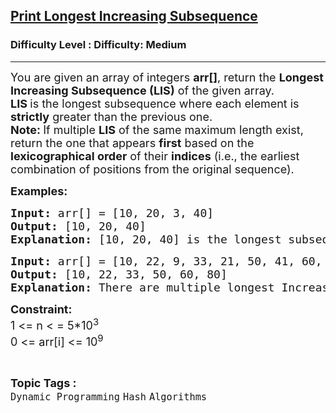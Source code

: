<h2><a href="https://www.geeksforgeeks.org/problems/printing-longest-increasing-subsequence/1">Print Longest Increasing Subsequence</a></h2><h3>Difficulty Level : Difficulty: Medium</h3><hr><div class="problems_problem_content__Xm_eO"><p><span style="font-size: 18px;"><span style="font-size: 18px;">You are given an array of integers </span><strong style="font-size: 18px;">arr[]</strong><span style="font-size: 18px;">, return the </span><strong style="font-size: 18px;">Longest Increasing Subsequence (LIS)</strong><span style="font-size: 18px;"> of the given array.</span><br><span style="font-size: 18px;"><strong>LIS </strong>is the longest subsequence where each element is <strong>strictly</strong> greater than the previous one.</span><br></span><span style="font-size: 18px;"><strong>Note: </strong></span><span style="font-size: 18px;">If multiple <strong>LIS</strong> of the same maximum length exist, return the one that appears <strong>first</strong> based on the <strong>lexicographical order</strong> of their <strong>indices</strong> (i.e., the earliest combination of positions from the original sequence).</span></p>
<p><strong><span style="font-size: 18px;">Examples:</span></strong></p>
<pre><span style="font-size: 18px;"><strong>Input: </strong>arr[] = [10, 20, 3, 40]
<strong>Output:</strong> [10, 20, 40]
<strong>Explanation:</strong> [10, 20, 40] is the longest subsequence where each number is greater than the previous one, maintaining the original order.</span></pre>
<pre><strong><span style="font-size: 18px;">Input: </span></strong><span style="font-size: 18px;">arr[] = [10, 22, 9, 33, 21, 50, 41, 60, 80]
<strong>Output: </strong>[10, 22, 33, 50, 60, 80]<br><strong>Explanation:</strong> There are multiple longest Increasing subsequence of length 6, that is [10, 22, 33, 50, 60, 80] and [10 22 33 41 60 80]. The first one has lexicographic smallest order of indices.</span></pre>
<p><strong><span style="font-size: 18px;">Constraint:</span></strong><br><span style="font-size: 18px;">1 &lt;= n &lt; = 5*10<sup>3</sup><br>0 &lt;= arr[i] &lt;= 10<sup>9</sup></span></p></div><br><p><span style=font-size:18px><strong>Topic Tags : </strong><br><code>Dynamic Programming</code>&nbsp;<code>Hash</code>&nbsp;<code>Algorithms</code>&nbsp;
